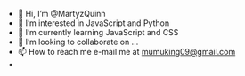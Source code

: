 - 👋 Hi, I’m @MartyzQuinn
- 👀 I’m interested in JavaScript and Python
- 🌱 I’m currently learning JavaScript and CSS
- 💞️ I’m looking to collaborate on ...
- 📫 How to reach me e-mail me at mumuking09@gmail.com
- 

<!---
MartyzQuinn/MartyzQuinn is a ✨ special ✨ repository because its `README.md` (this file) appears on your GitHub profile.
You can click the Preview link to take a look at your changes.
--->

